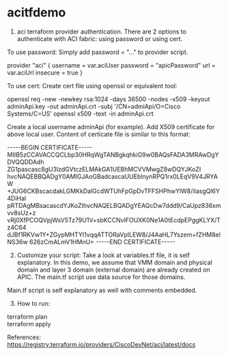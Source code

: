 # acitfdemo
1. aci terraform provider authentication.
There are 2 options to authenticate with ACI fabric: using password or using cert.

To use password: Simply add password = "..." to provider script.

provider "aci" {
  username = var.aciUser
  password = "apicPassword"
  url      = var.aciUrl
  insecure = true
}

To use cert:
Create cert file using openssl or equivalent tool:

openssl req -new -newkey rsa:1024 -days 36500 -nodes -x509 -keyout adminApi.key -out adminApi.crt -subj '/CN=admiApi/O=Cisco Systems/C=US'
openssl x509 -text -in adminApi.crt

Create a local username adminApi (for example).
Add X509 certificate for above local user. Content of certicate file is similar to this format:

-----BEGIN CERTIFICATE-----
MIIB5zCCAVACCQCLbp30HRqWgTANBgkqhkiG9w0BAQsFADA3MRAwDgYDVQQDDAdh
ZG1pascasc8gU3lzdGVtczELMAkGA1UEBhMCVVMwgZ8wDQYJKoZI
hvcNAQEBBQADgY0AMIGJAoGBadcascaUUEblnynRPQ1rx0LEqV9V4JRYAW
+JUG6CKBscacdakLGMKkDalGcdWTUhFpGpDvTFFSHPhwYlW8/iIasgQl6Y4DiHal
pRTDAgMBsacascdYJKoZIhvcNAQELBQADgYEAQcDw7ddd9/CaUpz836xmvv8sUz+z
vRj0XfPCOQVpjWsV5Tz79U1V+sbKCCNvlFOUXK0Ne1A0tEcdpEPggKLYX/Tz4C64
dJBf1RKVw1Y+ZGypMHTYI1vqqATTORaVpILEW8/J4AaHL7Yszem+fZHM8elNS36w
626zCmALmV1HMnU=
-----END CERTIFICATE-----


2. Customize your script:
Take a look at variables.tf file, it is self explanatory. 
In this demo, we assume that VMM domain and physical domain and layer 3 domain (external domain) are already created on APIC. The main.tf script use data source for those domains. 

Main.tf script is self explanatory as well with comments embedded.

3. How to run:

terraform plan\
terraform apply 


References:
https://registry.terraform.io/providers/CiscoDevNet/aci/latest/docs

